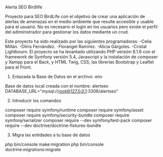 Alerta SEO Birdlife

<Proyecto>
  Proyecto para SEO BirdLife con el objetivo de crear una aplicación de alertas de amenazas en el medio ambiente que resulte accesible y usable para el usuario. No es necesario el login en los usuarios pero existe el perfil del adiministrador para gestionar los datos mediante un crud.

  Este proyecto ha sido realizado por las siguientes programadoras: 
      -Celia Millán.
      -Oliris Fernández.
      -Florangel Ramirez.
      -Alicia Gárgoles.
      -Cristal Lightbourn.
<Stack>
  El proyecto se ha levantado utilizando PHP versión 8.1.6 con el framework de Symfony versión 5.4, Javascript y la instalación de composer y Xampp para el Back, y HTML Twig, CSS, las librerías Bootstrap y Leaflet para el Front. 



1. Enlazada la Base de Datos en el archivo .env

Base de datos local creada con el nombre: alertseo
DATABASE_URL="mysql://root@127.0.0.1:3306/alertseo"

2. Introducir los comandos

composer require symfony/runtime
composer require symfony/asset
composer require symfony/security-bundle
composer require symfony/serializer
composer require --dev symfony/test-pack
composer require --dev doctrine/doctrine-fixtures-bundle


3. Migra las entidades a tu base de datos

php bin/console make:migration
php bin/console doctrine:migrations:migrate

